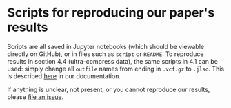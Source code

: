 # Scripts for reproducing our paper's results

Scripts are all saved in Jupyter notebooks (which should be viewable directly on GitHub), or in files such as `script` or `README`. To reproduce results in section 4.4 (ultra-compress data), the same scripts in 4.1 can be used: simply change all `outfile` names from ending in `.vcf.gz` to `.jlso`. This is described [here](https://openmendel.github.io/MendelImpute.jl/dev/man/ultra+compress/) in our documentation.

If anything is unclear, not present, or you cannot reproduce our results, please [file an issue](https://github.com/OpenMendel/MendelImpute.jl/issues).
